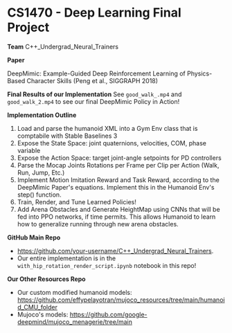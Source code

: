 # CS1470 - Deep Learning Final Project 

**Team** 
C++_Undergrad_Neural_Trainers


**Paper**

DeepMimic: Example-Guided Deep Reinforcement Learning of Physics-Based Character Skills (Peng et al., SIGGRAPH 2018)

**Final Results of our Implementation**
See ```good_walk_.mp4``` and ```good_walk_2.mp4``` to see our final DeepMimic Policy in Action!

**Implementation Outline**
1. Load and parse the humanoid XML into a Gym Env class that is comptabile with Stable Baselines 3
2. Expose the State Space: joint quaternions, velocities, COM, phase variable
3. Expose the Action Space: target joint-angle setpoints for PD controllers
4. Parse the Mocap Joints Rotations per Frame per Clip per Action (Walk, Run, Jump, Etc.)
5. Implement Motion Imitation Reward and Task Reward, according to the DeepMimic Paper's equations. Implement this in the Humanoid Env's step() function.
6. Train, Render, and Tune Learned Policies!
7. Add Arena Obstacles and Generate HeightMap using CNNs that will be fed into PPO networks, if time permits. This allows Humanoid to learn how to generalize running through new arena obstacles. 




**GitHub Main Repo**
- https://github.com/your-username/C++_Undergrad_Neural_Trainers. 
- Our entire implementation is in the ```with_hip_rotation_render_script.ipynb``` notebook in this repo!

**Our Other Resources Repo**
- Our custom modified humanoid models: https://github.com/effypelayotran/mujoco_resources/tree/main/humanoid_CMU_folder 
- Mujoco's models: https://github.com/google-deepmind/mujoco_menagerie/tree/main 

